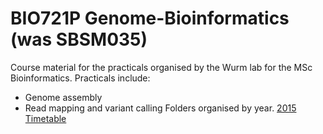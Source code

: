 # BIO721P Genome-Bioinformatics (was SBSM035)

Course material for the practicals organised by the Wurm lab for the MSc Bioinformatics.
Practicals include:
* Genome assembly
* Read mapping and variant calling
Folders organised by year.
[2015 Timetable](https://docs.google.com/spreadsheets/d/1t8yWgW-x1FjQMvjAr1_dMEsdzqS49oio9Q_ICj0zdkE/pubhtml)
